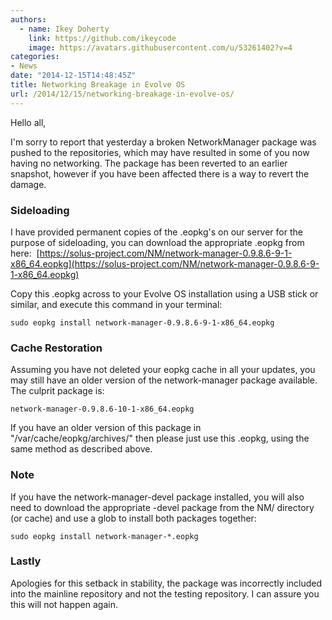 ```yaml
---
authors:
  - name: Ikey Doherty
    link: https://github.com/ikeycode
    image: https://avatars.githubusercontent.com/u/53261402?v=4
categories:
- News
date: "2014-12-15T14:48:45Z"
title: Networking Breakage in Evolve OS
url: /2014/12/15/networking-breakage-in-evolve-os/
---
```


Hello all,

I'm sorry to report that yesterday a broken NetworkManager package was pushed to the repositories, which may have resulted in some of you now 
having no networking. The package has been reverted to an earlier snapshot, however if you have been affected there is a way to revert the damage.

### Sideloading

I have provided permanent copies of the .eopkg's on our server for the purpose of sideloading, you can download the appropriate .eopkg from here: 
[https://solus-project.com/NM/network-manager-0.9.8.6-9-1-x86_64.eopkg](https://solus-project.com/NM/network-manager-0.9.8.6-9-1-x86_64.eopkg)

Copy this .eopkg across to your Evolve OS installation using a USB stick or similar, and execute this command in your terminal:

```
sudo eopkg install network-manager-0.9.8.6-9-1-x86_64.eopkg
```

### Cache Restoration

Assuming you have not deleted your eopkg cache in all your updates, you may still have an older version of the network-manager package available. The culprit package is:

```
network-manager-0.9.8.6-10-1-x86_64.eopkg
```

If you have an older version of this package in "/var/cache/eopkg/archives/" then please just use this .eopkg, using the same method as described above.

### Note

If you have the network-manager-devel package installed, you will also need to download the appropriate -devel package from the NM/ directory (or cache) and use 
a glob to install both packages together:

```
sudo eopkg install network-manager-*.eopkg
```


### Lastly
Apologies for this setback in stability, the package was incorrectly included into the mainline repository and not the testing repository. I can assure you this will not happen again.